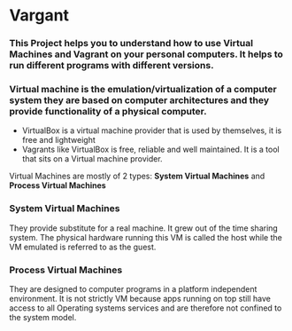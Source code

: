 # Vargant

### This Project helps you to understand how to use Virtual Machines and Vagrant on your personal computers. It helps to run different programs with different versions. 

### Virtual machine is the emulation/virtualization of a computer system they are based on computer architectures and they provide functionality of a physical computer.

 * VirtualBox is a virtual machine provider that is used by themselves, it is free and lightweight
 * Vagrants like VirtualBox is free, reliable and well maintained. It is a tool that sits on a Virtual machine provider.

  Virtual Machines are mostly of 2 types: **System Virtual Machines** and **Process Virtual Machines**
### System Virtual Machines
  They provide substitute for a real machine. It grew out of the time sharing system. The physical hardware running this VM is called the host while the VM emulated is referred to as the guest.
### Process Virtual Machines
  They are designed to computer programs in a platform independent environment. It is not strictly VM because apps running on top still have access to all Operating systems services and are therefore not confined to the system model.
